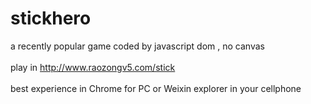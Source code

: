 # stickhero
a recently popular game coded by javascript dom , no canvas<br><br>
play in <a href="http://www.raozongv5.com/stick" target="_blank">http://www.raozongv5.com/stick</a><br><br>
best experience in Chrome for PC or Weixin explorer in your cellphone
